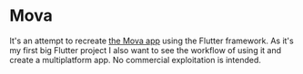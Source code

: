 # Mova
It's an attempt to recreate [the Mova app](https://apps.apple.com/app/id1061415385) using the Flutter framework. As it's my first big Flutter project I also want to see the workflow of using it and create a multiplatform app. No commercial exploitation is intended.

